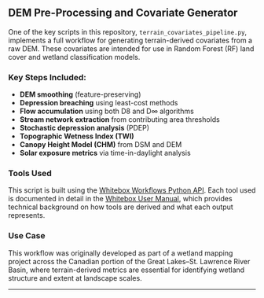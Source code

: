
## DEM Pre-Processing and Covariate Generator
One of the key scripts in this repository, `terrain_covariates_pipeline.py`, implements a full workflow for generating terrain-derived covariates from a raw DEM. These covariates are intended for use in Random Forest (RF) land cover and wetland classification models.

### Key Steps Included:
- **DEM smoothing** (feature-preserving)
- **Depression breaching** using least-cost methods
- **Flow accumulation** using both D8 and D∞ algorithms
- **Stream network extraction** from contributing area thresholds
- **Stochastic depression analysis** (PDEP)
- **Topographic Wetness Index (TWI)**
- **Canopy Height Model (CHM)** from DSM and DEM
- **Solar exposure metrics** via time-in-daylight analysis


### Tools Used
This script is built using the [Whitebox Workflows Python API](https://pypi.org/project/whitebox-workflows/). Each tool used is documented in detail in the [Whitebox User Manual](https://www.whiteboxgeo.com/manual/wbw-user-manual/book/tool_help.html), which provides technical background on how tools are derived and what each output represents.

### Use Case
This workflow was originally developed as part of a wetland mapping project across the Canadian portion of the Great Lakes–St. Lawrence River Basin, where terrain-derived metrics are essential for identifying wetland structure and extent at landscape scales.

---
